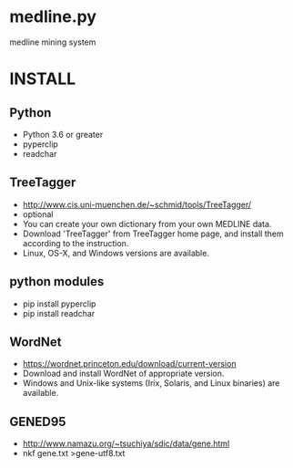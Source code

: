 # medline.py
medline mining system

# INSTALL #
## Python ##
- Python 3.6 or greater
- pyperclip 
- readchar
## TreeTagger
- http://www.cis.uni-muenchen.de/~schmid/tools/TreeTagger/
- optional
- You can create your own dictionary from your own MEDLINE data.
- Download 'TreeTagger' from TreeTagger home page, and install them according to the instruction.
- Linux, OS-X, and Windows versions are available.
## python modules ##
- pip install pyperclip
- pip install readchar
## WordNet ##
- https://wordnet.princeton.edu/download/current-version
- Download and install WordNet of appropriate version.
- Windows and Unix-like systems (Irix, Solaris, and Linux binaries) are available.
## GENED95 ##
- http://www.namazu.org/~tsuchiya/sdic/data/gene.html
- nkf gene.txt >gene-utf8.txt
